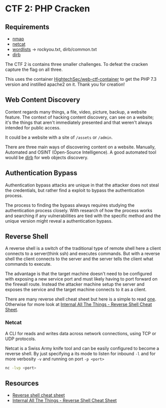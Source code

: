 # CTF 2: PHP Cracken

## Requirements
- [nmap](https://nmap.org/)
- [netcat](https://www.kali.org/tools/netcat/)
- [wordlists](https://www.kali.org/tools/wordlists/) -> rockyou.txt, dirb/common.txt
- [dirb](https://www.kali.org/tools/dirb/)

The CTF 2 is contains three smaller challenges.
To defeat the cracken capture the flag on all three.

This uses the container [HightechSec/web-ctf-container](https://github.com/HightechSec/web-ctf-container/tree/master)
to get the PHP 7.3 version and instilled apache2 on it. Thank you for creation!

## Web Content Discovery
Content regards many things, a file, video, picture, backup, a website feature.
The context of hacking content discovery, can see on a website; it's the things that aren't immediately presented and that weren't always intended for public access.

It could be a website with a site of `/assets` or `/admin`.

There are three main ways of discovering content on a website. Manually, Automated and OSINT (Open-Source Intelligence).
A good automated tool would be [dirb](https://www.kali.org/tools/dirb/) for web objects discovery.

## Authentication Bypass
Authentication bypass attacks are unique in that the attacker does not steal the credentials, but rather find a exploit to bypass the authentication process.

The process to finding the bypass always requires studying the authentication process closely.
With research of how the process works and searching if any vulnerabilities are tied with the specific method and the unique version might reveal a authentication bypass.

## Reverse Shell
A reverse shell is a switch of the traditional type of remote shell here a client connects to a server(think ssh) and executes commands.
But with a reverse shell the client connects to the server and the server tells the client what commands to execute.

The advantage is that the target machine doesn't need to be configured with exposing a new service port and must likely having to port forward on the firewall route.
Instead the attacker machine setup the server and exposes the service and the target machine connects to it as a client.

There are many reverse shell cheat sheet but here is a simple to read [one](https://pentestmonkey.net/cheat-sheet/shells/reverse-shell-cheat-sheet).
Otherwise for more look at [Internal All The Things - Reverse Shell Cheat Sheet](https://swisskyrepo.github.io/InternalAllTheThings/cheatsheets/shell-reverse-cheatsheet/).

### Netcat
A CLI for reads and writes data across network connections, using TCP or UDP protocols.

Netcat is a Swiss Army knife tool and can be easily configured to become a reverse shell.
By just specifying a its mode to listen for inbound `-l` and for more verbosity `-v` and running on port `-p <port>`
```sh
nc -lvp <port>
```

## Resources
- [Reverse shell cheat sheet](https://pentestmonkey.net/cheat-sheet/shells/reverse-shell-cheat-sheet)
- [Internal All The Things - Reverse Shell Cheat Sheet](https://swisskyrepo.github.io/InternalAllTheThings/cheatsheets/shell-reverse-cheatsheet/)
